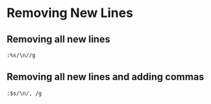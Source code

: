 # Removing New Lines

## Removing all new lines
```
:%s/\n//g
```

## Removing all new lines and adding commas
```
:$s/\n/, /g
```
